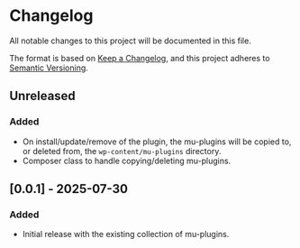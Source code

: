 # Changelog

All notable changes to this project will be documented in this file.

The format is based on [Keep a Changelog](https://keepachangelog.com/en/1.1.0/),
and this project adheres to [Semantic Versioning](https://semver.org/spec/v2.0.0.html).

## Unreleased

### Added

- On install/update/remove of the plugin, the mu-plugins will be copied to, or deleted from, the `wp-content/mu-plugins` directory.
- Composer class to handle copying/deleting mu-plugins.

## [0.0.1] - 2025-07-30

### Added

- Initial release with the existing collection of mu-plugins.
